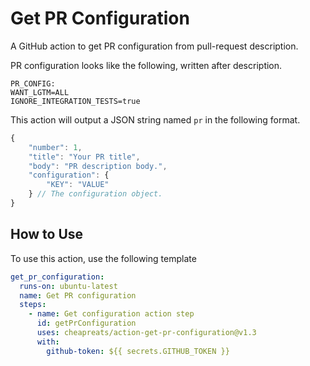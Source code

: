 # Get PR Configuration

A GitHub action to get PR configuration from pull-request description.

PR configuration looks like the following, written after description.
```
PR_CONFIG:
WANT_LGTM=ALL
IGNORE_INTEGRATION_TESTS=true
```

This action will output a JSON string named `pr` in the following format.
```javascript
{
    "number": 1,
    "title": "Your PR title",
    "body": "PR description body.",
    "configuration": {
        "KEY": "VALUE"
    } // The configuration object.
}
```

## How to Use

To use this action, use the following template

```yaml
get_pr_configuration:
  runs-on: ubuntu-latest
  name: Get PR configuration
  steps:
    - name: Get configuration action step
      id: getPrConfiguration
      uses: cheapreats/action-get-pr-configuration@v1.3
      with:
        github-token: ${{ secrets.GITHUB_TOKEN }}
```
